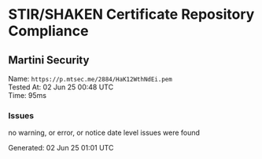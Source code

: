 # STIR/SHAKEN Certificate Repository Compliance

## Martini Security

Name: `https://p.mtsec.me/2884/HaK12WthNdEi.pem`\
Tested At: 02 Jun 25 00:48 UTC\
Time: 95ms

### Issues

no warning, or error, or notice date level issues were found

Generated: 02 Jun 25 01:01 UTC